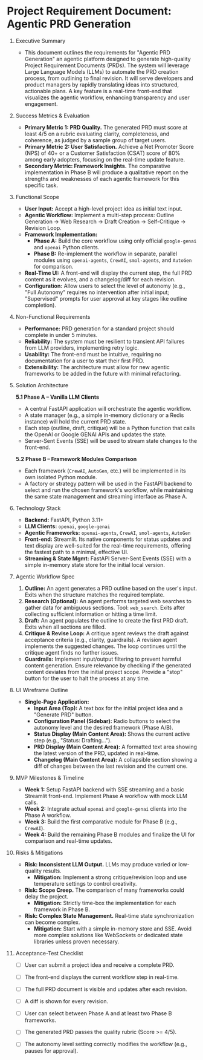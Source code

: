 # Project Requirement Document: Agentic PRD Generation

1.  Executive Summary
    - This document outlines the requirements for "Agentic PRD Generation" an agentic platform designed to generate high-quality Project Requirement Documents (PRDs). The system will leverage Large Language Models (LLMs) to automate the PRD creation process, from outlining to final revision. It will serve developers and product managers by rapidly translating ideas into structured, actionable plans. A key feature is a real-time front-end that visualizes the agentic workflow, enhancing transparency and user engagement.

2.  Success Metrics & Evaluation
    - **Primary Metric 1: PRD Quality.** The generated PRD must score at least 4/5 on a rubric evaluating clarity, completeness, and coherence, as judged by a sample group of target users.
    - **Primary Metric 2: User Satisfaction.** Achieve a Net Promoter Score (NPS) of 40+ or a Customer Satisfaction (CSAT) score of 80% among early adopters, focusing on the real-time update feature.
    - **Secondary Metric: Framework Insights.** The comparative implementation in Phase B will produce a qualitative report on the strengths and weaknesses of each agentic framework for this specific task.

3.  Functional Scope
    - **User Input:** Accept a high-level project idea as initial text input.
    - **Agentic Workflow:** Implement a multi-step process: Outline Generation → Web Research → Draft Creation → Self-Critique → Revision Loop.
    - **Framework Implementation:**
      - **Phase A:** Build the core workflow using only official `google-genai` and `openai` Python clients.
      - **Phase B:** Re-implement the workflow in separate, parallel modules using `openai-agents`, `CrewAI`, `smol-agents`, and `AutoGen` for comparison.
    - **Real-Time UI:** A front-end will display the current step, the full PRD content as it evolves, and a changelog/diff for each revision.
    - **Configuration:** Allow users to select the level of autonomy (e.g., "Full Autonomy" requires no intervention after initial input; "Supervised" prompts for user approval at key stages like outline completion).

4.  Non-Functional Requirements
    - **Performance:** PRD generation for a standard project should complete in under 5 minutes.
    - **Reliability:** The system must be resilient to transient API failures from LLM providers, implementing retry logic.
    - **Usability:** The front-end must be intuitive, requiring no documentation for a user to start their first PRD.
    - **Extensibility:** The architecture must allow for new agentic frameworks to be added in the future with minimal refactoring.

5.  Solution Architecture

    **5.1 Phase A – Vanilla LLM Clients**
    - A central FastAPI application will orchestrate the agentic workflow.
    - A state manager (e.g., a simple in-memory dictionary or a Redis instance) will hold the current PRD state.
    - Each step (outline, draft, critique) will be a Python function that calls the OpenAI or Google GENAI APIs and updates the state.
    - Server-Sent Events (SSE) will be used to stream state changes to the front-end.

    **5.2 Phase B – Framework Modules Comparison**
    - Each framework (`CrewAI`, `AutoGen`, etc.) will be implemented in its own isolated Python module.
    - A factory or strategy pattern will be used in the FastAPI backend to select and run the chosen framework's workflow, while maintaining the same state management and streaming interface as Phase A.

6.  Technology Stack
    - **Backend:** FastAPI, Python 3.11+
    - **LLM Clients:** `openai`, `google-genai`
    - **Agentic Frameworks:** `openai-agents`, `CrewAI`, `smol-agents`, `AutoGen`
    - **Front-end:** Streamlit. Its native components for status updates and text display are well-suited for the real-time requirements, offering the fastest path to a minimal, effective UI.
    - **Streaming & State Mgmt:** FastAPI Server-Sent Events (SSE) with a simple in-memory state store for the initial local version.

7.  Agentic Workflow Spec
    1.  **Outline:** An agent generates a PRD outline based on the user's input. Exits when the structure matches the required template.
    2.  **Research (Optional):** An agent performs targeted web searches to gather data for ambiguous sections. Tool: `web_search`. Exits after collecting sufficient information or hitting a time limit.
    3.  **Draft:** An agent populates the outline to create the first PRD draft. Exits when all sections are filled.
    4.  **Critique & Revise Loop:** A critique agent reviews the draft against acceptance criteria (e.g., clarity, guardrails). A revision agent implements the suggested changes. The loop continues until the critique agent finds no further issues.
    - **Guardrails:** Implement input/output filtering to prevent harmful content generation. Ensure relevance by checking if the generated content deviates from the initial project scope. Provide a "stop" button for the user to halt the process at any time.

8.  UI Wireframe Outline
    - **Single-Page Application:**
      - **Input Area (Top):** A text box for the initial project idea and a "Generate PRD" button.
      - **Configuration Panel (Sidebar):** Radio buttons to select the autonomy level and the desired framework (Phase A/B).
      - **Status Display (Main Content Area):** Shows the current active step (e.g., "Status: Drafting...").
      - **PRD Display (Main Content Area):** A formatted text area showing the latest version of the PRD, updated in real-time.
      - **Changelog (Main Content Area):** A collapsible section showing a diff of changes between the last revision and the current one.

9.  MVP Milestones & Timeline
    - **Week 1:** Setup FastAPI backend with SSE streaming and a basic Streamlit front-end. Implement Phase A workflow with mock LLM calls.
    - **Week 2:** Integrate actual `openai` and `google-genai` clients into the Phase A workflow.
    - **Week 3:** Build the first comparative module for Phase B (e.g., `CrewAI`).
    - **Week 4:** Build the remaining Phase B modules and finalize the UI for comparison and real-time updates.

10. Risks & Mitigations
    - **Risk: Inconsistent LLM Output.** LLMs may produce varied or low-quality results.
        - **Mitigation:** Implement a strong critique/revision loop and use temperature settings to control creativity.
    - **Risk: Scope Creep.** The comparison of many frameworks could delay the project.
        - **Mitigation:** Strictly time-box the implementation for each framework in Phase B.
    - **Risk: Complex State Management.** Real-time state synchronization can become complex.
        - **Mitigation:** Start with a simple in-memory store and SSE. Avoid more complex solutions like WebSockets or dedicated state libraries unless proven necessary.

11. Acceptance-Test Checklist
    - [ ] User can submit a project idea and receive a complete PRD.
    - [ ] The front-end displays the current workflow step in real-time.
    - [ ] The full PRD document is visible and updates after each revision.
    - [ ] A diff is shown for every revision.
    - [ ] User can select between Phase A and at least two Phase B frameworks.
    - [ ] The generated PRD passes the quality rubric (Score >= 4/5).
    - [ ] The autonomy level setting correctly modifies the workflow (e.g., pauses for approval).

